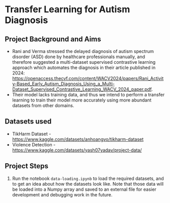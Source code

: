 # Transfer Learning for Autism Diagnosis
## Project Background and Aims
- Rani and Verma stressed the delayed diagnosis of autism spectrum disorder (ASD) done by healthcare professionals manually, and therefore suggested a multi-dataset supervised contrastive learning approach which automates the diagnosis in their article published in 2024: https://openaccess.thecvf.com/content/WACV2024/papers/Rani_Activity-Based_Early_Autism_Diagnosis_Using_a_Multi-Dataset_Supervised_Contrastive_Learning_WACV_2024_paper.pdf.
- Their model lacks training data, and thus we intend to perform a transfer learning to train their model more accurately using more abundant datasets from other domains.

## Datasets used
* TikHarm Dataset - https://www.kaggle.com/datasets/anhoangvo/tikharm-dataset
* Violence Detection - https://www.kaggle.com/datasets/yash07yadav/project-data/

## Project Steps
1. Run the notebook `data-loading.ipynb` to load the required datasets, and to get an idea about how the datasets look like. Note that those data will be loaded into a Numpy array and saved to an external file for easier development and debugging work in the future. 